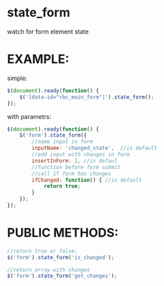 state_form
==========

watch for form element state


EXAMPLE:
==========

simple: 

```javascript
$(document).ready(function() {
	$('[data-id="rbc_main_form"]').state_form();
});
```

with parametrs:

```javascript
$(document).ready(function() {
	$('form').state_form({
		//name input in form
		inputName: 'changed_state',  //is default
		//add input with changes in form
		insertInForm: 1, //is defaul
		//function before form submit
		//call if form has changes
		ifChanged: function() { //is default
			return true;
		}
	});
});
```

PUBLIC METHODS:
==========

```javascript
//return true or false;
$('form').state_form('is_changed');

//return array with changes
$('form').state_form('get_changes');
```